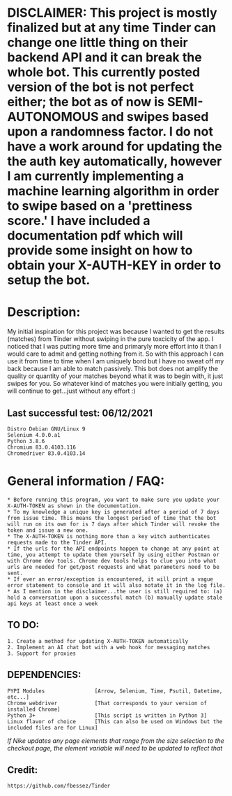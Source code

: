 # DISCLAIMER: This project is mostly finalized but at any time Tinder can change one little thing on their backend API and it can break the whole bot. This currently posted version of the bot is not perfect either; the bot as of now is SEMI-AUTONOMOUS and swipes based upon a randomness factor. I do not have a work around for updating the the auth key automatically, however I am currently implementing a machine learning algorithm in order to swipe based on a 'prettiness score.' I have included a documentation pdf which will provide some insight on how to obtain your X-AUTH-KEY in order to setup the bot. 

# Description: 
My initial inspiration for this project was because I wanted to get the results (matches) from Tinder without swiping in the pure toxcicity of the app. I noticed that I was putting more time and primaryly more effort into it than I would care to admit and getting nothing from it. So with this approach I can use it from time to time when I am uniquely bord but I have no sweat off my back because I am able to match passively. This bot does not amplify the quality or quantity of your matches beyond what it was to begin with, it just swipes for you. So whatever kind of matches you were initially getting, you will continue to get...just without any effort :) 
    

## Last successful test: 06/12/2021
    Distro Debian GNU/Linux 9
    Selenium 4.0.0.a1
    Python 3.8.6
    Chromium 83.0.4103.116
    Chromedriver 83.0.4103.14

# General information / FAQ: 

    * Before running this program, you want to make sure you update your X-AUTH-TOKEN as shown in the documentation. 
    * To my knowledge a unique key is generated after a period of 7 days from issue time. This means the longest period of time that the bot will run on its own for is 7 days after which Tinder will revoke the token and issue a new one. 
    * The X-AUTH-TOKEN is nothing more than a key witch authenticates requests made to the Tinder API. 
    * If the urls for the API endpoints happen to change at any point at time, you attempt to update them yourself by using either Postman or with Chrome dev tools. Chrome dev tools helps to clue you into what urls are needed for get/post requests and what parameters need to be sent. 
    * If ever an error/exception is encountered, it will print a vague error statement to console and it will also notate it in the log file. 
    * As I mention in the disclaimer...the user is still required to: (a) hold a conversation upon a successful match (b) manually update stale api keys at least once a week
    
## TO DO: 
    1. Create a method for updating X-AUTH-TOKEN automatically 
    2. Implement an AI chat bot with a web hook for messaging matches  
    3. Support for proxies  
    
## DEPENDENCIES: 
    PYPI Modules                [Arrow, Selenium, Time, Psutil, Datetime, etc...]
    Chrome webdriver            [That corresponds to your version of installed Chrome]
    Python 3+                   [This script is written in Python 3]
    Linux flavor of choice      [This can also be used on Windows but the included files are for Linux] 

_If Nike updates any page elements that range from the size selection to the checkout page, the element variable will need to be updated to reflect that_
## Credit: 
    https://github.com/fbessez/Tinder
